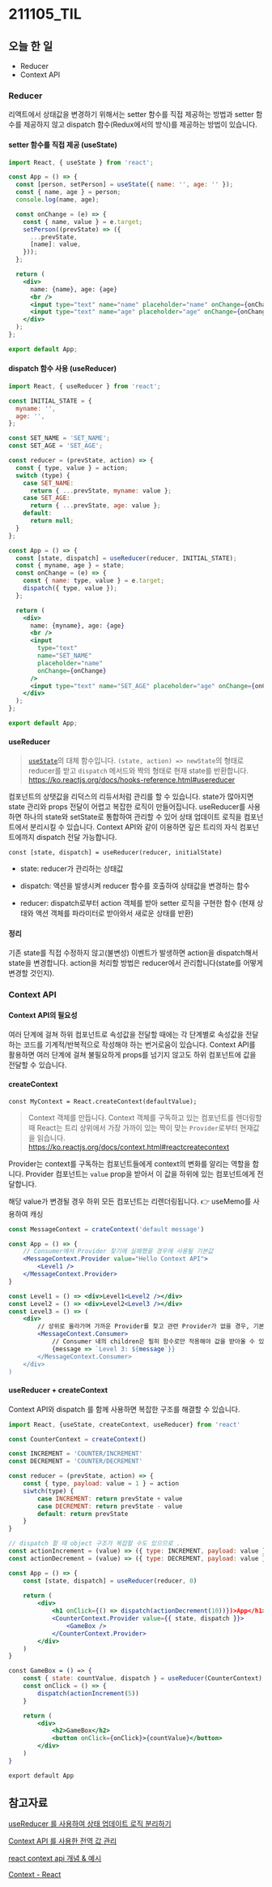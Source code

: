 # 211105_TIL

## 오늘 한 일

- Reducer
- Context API



### Reducer

리액트에서 상태값을 변경하기 위해서는 setter 함수를 직접 제공하는 방법과 setter 함수를 제공하지 않고 dispatch 함수(Redux에서의 방식)를 제공하는 방법이 있습니다. 

#### setter 함수를 직접 제공 (useState)

```jsx
import React, { useState } from 'react';

const App = () => {
  const [person, setPerson] = useState({ name: '', age: '' });
  const { name, age } = person;
  console.log(name, age);

  const onChange = (e) => {
    const { name, value } = e.target;
    setPerson((prevState) => ({
      ...prevState,
      [name]: value,
    }));
  };

  return (
    <div>
      name: {name}, age: {age}
      <br />
      <input type="text" name="name" placeholder="name" onChange={onChange} />
      <input type="text" name="age" placeholder="age" onChange={onChange} />
    </div>
  );
};

export default App;
```

#### dispatch 함수 사용 (useReducer)

```jsx
import React, { useReducer } from 'react';

const INITIAL_STATE = {
  myname: '',
  age: '',
};

const SET_NAME = 'SET_NAME';
const SET_AGE = 'SET_AGE';

const reducer = (prevState, action) => {
  const { type, value } = action;
  switch (type) {
    case SET_NAME:
      return { ...prevState, myname: value };
    case SET_AGE:
      return { ...prevState, age: value };
    default:
      return null;
  }
};

const App = () => {
  const [state, dispatch] = useReducer(reducer, INITIAL_STATE);
  const { myname, age } = state;
  const onChange = (e) => {
    const { name: type, value } = e.target;
    dispatch({ type, value });
  };

  return (
    <div>
      name: {myname}, age: {age}
      <br />
      <input
        type="text"
        name="SET_NAME"
        placeholder="name"
        onChange={onChange}
      />
      <input type="text" name="SET_AGE" placeholder="age" onChange={onChange} />
    </div>
  );
};

export default App;
```



#### useReducer

> [`useState`](https://ko.reactjs.org/docs/hooks-reference.html#usestate)의 대체 함수입니다. `(state, action) => newState`의 형태로 reducer를 받고 `dispatch` 메서드와 짝의 형태로 현재 state를 반환합니다. 
> https://ko.reactjs.org/docs/hooks-reference.html#usereducer

컴포넌트의 상탯값을 리덕스의 리듀서처럼 관리를 할 수 있습니다. state가 많아지면 state 관리와 props 전달이 어렵고 복잡한 로직이 만들어집니다. useReducer를 사용하면 하나의 state와 setState로 통합하여 관리할 수 있어 상태 업데이트 로직을 컴포넌트에서 분리시킬 수 있습니다. Context API와 같이 이용하면 깊은 트리의 자식 컴포넌트에까지 dispatch 전달 가능합니다.

`const [state, dispatch] = useReducer(reducer, initialState)`

- state: reducer가 관리하는 상태값

- dispatch: 액션을 발생시켜 reducer 함수를 호출하여 상태값을 변경하는 함수

- reducer: dispatch로부터 action 객체를 받아 setter 로직을 구현한 함수 (현재 상태와 액션 객체를 파라미터로 받아와서 새로운 상태를 반환)



#### 정리

기존 state를 직접 수정하지 않고(불변성) 이벤트가 발생하면 action을 dispatch해서 state을 변경합니다. action을 처리할 방법은 reducer에서 관리합니다(state를 어떻게 변경할 것인지).



### Context API

#### Context API의 필요성

여러 단계에 걸쳐 하위 컴포넌트로 속성값을 전달할 때에는 각 단계별로 속성값을 전달하는 코드를 기계적/반복적으로 작성해야 하는 번거로움이 있습니다. Context API를 활용하면 여러 단계에 걸쳐 불필요하게 props를 넘기지 않고도 하위 컴포넌트에 값을 전달할 수 있습니다.



#### createContext

`const MyContext = React.createContext(defaultValue);`


> Context 객체를 만듭니다. Context 객체를 구독하고 있는 컴포넌트를 렌더링할 때 React는 트리 상위에서 가장 가까이 있는 짝이 맞는 `Provider`로부터 현재값을 읽습니다.
> https://ko.reactjs.org/docs/context.html#reactcreatecontext



Provider는 context를 구독하는 컴포넌트들에게 context의 변화를 알리는 역할을 합니다.  Provider 컴포넌트는 `value` prop을 받아서 이 값을 하위에 있는 컴포넌트에게 전달합니다. 

해당 value가 변경될 경우 하위 모든 컴포넌트는 리렌더링됩니다. 👉 useMemo를 사용하여 캐싱

```jsx
const MessageContext = crateContext('default message')

const App = () => {
    // Consumer에서 Provider 찾기에 실패했을 경우에 사용될 기본값
    <MessageContext.Provider value="Hello Context API">
        <Level1 />
    </MessageContext.Provider>
}

const Level1 = () => <div>Level1<Level2 /></div>
const Level2 = () => <div>Level2<Level3 /></div>
const Level3 = () => (
	<div>
        // 상위로 올라가며 가까운 Provider를 찾고 관련 Provider가 없을 경우, 기본값 사용
    	<MessageContext.Consumer>
            // Consumer 내의 children은 필히 함수로만 적용해야 값을 받아올 수 있습니다.
        	{message => `Level 3: ${message`}}
        </MessageContext.Consumer>
    </div>
)
```



#### useReducer + createContext

Context API와 dispatch 를 함께 사용하면 복잡한 구조를 해결할 수 있습니다.

```jsx
import React, {useState, createContext, useReducer} from 'react'

const CounterContext = createContext()

const INCREMENT = 'COUNTER/INCREMENT'
const DECREMENT = 'COUNTER/DECREMENT'

const reducer = (prevState, action) => {
    const { type, payload: value = 1 } = action
    siwtch(type) {
        case INCREMENT: return prevState + value
        case DECREMENT: return prevState - value
        default: return prevState
	}
}

// dispatch 할 때 object 구조가 복잡할 수도 있으므로 ..
const actionIncrement = (value) => ({ type: INCREMENT, payload: value })
const actionDecrement = (value) => ({ type: DECREMENT, payload: value })

const App = () => {
	const [state, dispatch] = useReducer(reducer, 0)
    
    return (
    	<div>
        	<h1 onClick={() => dispatch(actionDecrement(10))})>App</h1>
            <CounterContext.Provider value={{ state, dispatch }}>
            	<GameBox />
            </CounterContext.Provider>
        </div>
    )
}

const GameBox = () => {
    const { state: countValue, dispatch } = useReducer(CounterContext)
    const onClick = () => {
		dispatch(actionIncrement(5))
    }

    return (
    	<div>
        	<h2>GameBox</h2>
            <button onClick={onClick}>{countValue}</button>
        </div>
    )
}

export default App
```




## 참고자료

[useReducer 를 사용하여 상태 업데이트 로직 분리하기](https://react.vlpt.us/basic/20-useReducer.html)

[Context API 를 사용한 전역 값 관리](https://react.vlpt.us/basic/22-context-dispatch.html)

[react context api 개념 & 예시](https://kyounghwan01.github.io/blog/React/react-context-api/#api)

[Context - React](https://ko.reactjs.org/docs/context.html#gatsby-focus-wrapper)

